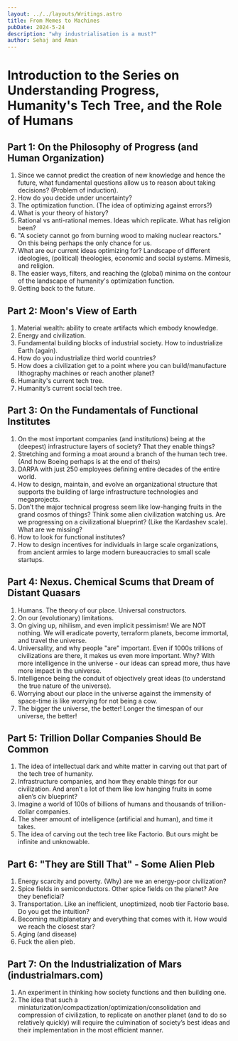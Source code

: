```yaml
---
layout: ../../layouts/Writings.astro
title: From Memes to Machines 
pubDate: 2024-5-24
description: "why industrialisation is a must?"
author: Sehaj and Aman
---
```


# Introduction to the Series on Understanding Progress, Humanity's Tech Tree, and the Role of Humans

## Part 1: On the Philosophy of Progress (and Human Organization)
1. Since we cannot predict the creation of new knowledge and hence the future, what fundamental questions allow us to reason about taking decisions? (Problem of induction).
2. How do you decide under uncertainty?
3. The optimization function. (The idea of optimizing against errors?)
4. What is your theory of history?
5. Rational vs anti-rational memes. Ideas which replicate. What has religion been?
6. "A society cannot go from burning wood to making nuclear reactors." On this being perhaps the only chance for us.
7. What are our current ideas optimizing for? Landscape of different ideologies, (political) theologies, economic and social systems. Mimesis, and religion.
8. The easier ways, filters, and reaching the (global) minima on the contour of the landscape of humanity's optimization function.
9. Getting back to the future.

## Part 2: Moon's View of Earth
1. Material wealth: ability to create artifacts which embody knowledge.
2. Energy and civilization.
3. Fundamental building blocks of industrial society. How to industrialize Earth (again).
4. How do you industrialize third world countries?
5. How does a civilization get to a point where you can build/manufacture lithography machines or reach another planet?
6. Humanity's current tech tree.
7. Humanity’s current social tech tree.

## Part 3: On the Fundamentals of Functional Institutes
1. On the most important companies (and institutions) being at the (deepest) infrastructure layers of society? That they enable things?
2. Stretching and forming a moat around a branch of the human tech tree. (And how Boeing perhaps is at the end of theirs)
3. DARPA with just 250 employees defining entire decades of the entire world.
4. How to design, maintain, and evolve an organizational structure that supports the building of large infrastructure technologies and megaprojects.
5. Don’t the major technical progress seem like low-hanging fruits in the grand cosmos of things? Think some alien civilization watching us. Are we progressing on a civilizational blueprint? (Like the Kardashev scale). What are we missing?
6. How to look for functional institutes?
7. How to design incentives for individuals in large scale organizations, from ancient armies to large modern bureaucracies to small scale startups.

## Part 4: Nexus. Chemical Scums that Dream of Distant Quasars
1. Humans. The theory of our place. Universal constructors.
2. On our (evolutionary) limitations.
3. On giving up, nihilism, and even implicit pessimism! We are NOT nothing. We will eradicate poverty, terraform planets, become immortal, and travel the universe.
4. Universality, and why people "are" important. Even if 1000s trillions of civilizations are there, it makes us even more important. Why? With more intelligence in the universe - our ideas can spread more, thus have more impact in the universe.
5. Intelligence being the conduit of objectively great ideas (to understand the true nature of the universe).
6. Worrying about our place in the universe against the immensity of space-time is like worrying for not being a cow.
7. The bigger the universe, the better! Longer the timespan of our universe, the better!

## Part 5: Trillion Dollar Companies Should Be Common
1. The idea of intellectual dark and white matter in carving out that part of the tech tree of humanity.
2. Infrastructure companies, and how they enable things for our civilization. And aren’t a lot of them like low hanging fruits in some alien’s civ blueprint?
3. Imagine a world of 100s of billions of humans and thousands of trillion-dollar companies.
4. The sheer amount of intelligence (artificial and human), and time it takes.
5. The idea of carving out the tech tree like Factorio. But ours might be infinite and unknowable.

## Part 6: "They are Still That" - Some Alien Pleb
1. Energy scarcity and poverty. (Why) are we an energy-poor civilization?
2. Spice fields in semiconductors. Other spice fields on the planet? Are they beneficial?
3. Transportation. Like an inefficient, unoptimized, noob tier Factorio base. Do you get the intuition?
4. Becoming multiplanetary and everything that comes with it. How would we reach the closest star?
5. Aging (and disease)
6. Fuck the alien pleb.

## Part 7: On the Industrialization of Mars (industrialmars.com)
1. An experiment in thinking how society functions and then building one.
2. The idea that such a miniaturization/compactization/optimization/consolidation and compression of civilization, to replicate on another planet (and to do so relatively quickly) will require the culmination of society’s best ideas and their implementation in the most efficient manner.
